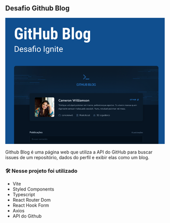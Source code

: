 ## Desafio Github Blog

![alt text](image.png)

Github Blog é uma página web que utiliza a API do GitHub para buscar issues de um repositório, dados do perfil e exibir elas como um blog.

### 🛠️ Nesse projeto foi utilizado

- Vite
- Styled Components
- Typescript
- React Router Dom
- React Hook Form
- Axios
- API do Github
